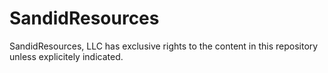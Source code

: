 # SandidResources
SandidResources, LLC has exclusive rights to the content in this repository unless explicitely indicated.
